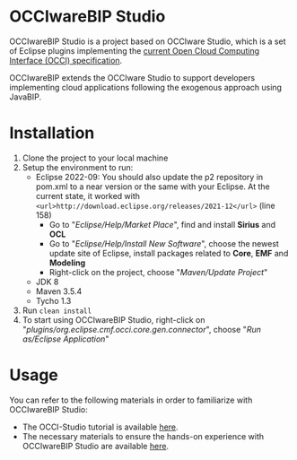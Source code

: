 # OCCIwareBIP Studio
OCCIwareBIP Studio is a project based on OCCIware Studio, which is a set of Eclipse plugins implementing the [current Open Cloud Computing Interface (OCCI) specification](http://occi-wg.org/about/specification/).

OCCIwareBIP extends the OCCIware Studio to support developers implementing cloud applications following the exogenous approach using JavaBIP.

# Installation
1. Clone the project to your local machine
2. Setup the environment to run:
    - Eclipse 2022-09: You should also update the p2 repository in pom.xml to a near version or the same with your Eclipse. At the current state, it worked with `<url>http://download.eclipse.org/releases/2021-12</url>` (line 158)
        - Go to "*Eclipse/Help/Market Place*", find and install **Sirius** and **OCL**
        - Go to "*Eclipse/Help/Install New Software*", choose the newest update site of Eclipse, install packages related to **Core**, **EMF** and **Modeling**
        - Right-click on the project, choose "*Maven/Update Project*"
    - JDK 8
    - Maven 3.5.4
    - Tycho 1.3
3. Run `clean install`
4. To start using OCCIwareBIP Studio, right-click on "*plugins/org.eclipse.cmf.occi.core.gen.connector*", choose "*Run as/Eclipse Application*"

# Usage
You can refer to the following materials in order to familiarize with OCCIwareBIP Studio:

* The OCCI-Studio tutorial is available <a href="https://drive.google.com/open?id=0B7zqdAuZr708VWZCYVZRZzY3YVE">here</a>.
* The necessary materials to ensure the hands-on experience with OCCIwareBIP Studio are available <a href="https://drive.google.com/file/d/1Y6cESS8v9BXJA4H_I6H8RVE1Xzrrx3x_/view?usp=sharing">here</a>.